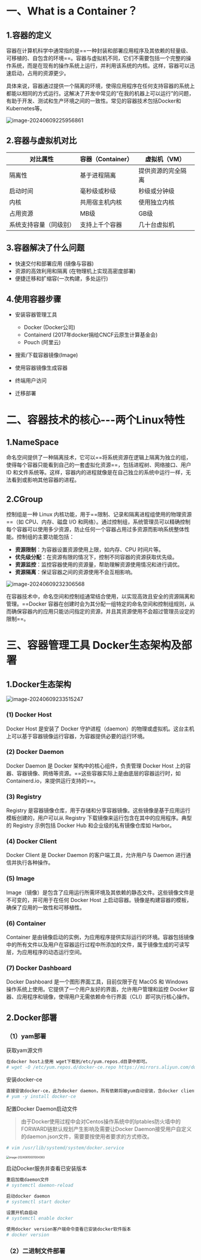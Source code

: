 # 一、What is a Container？

## 1.容器的定义

容器在计算机科学中通常指的是==一种封装和部署应用程序及其依赖的轻量级、可移植的、自包含的环境==。容器与虚拟机不同，它们不需要包括一个完整的操作系统，而是在现有的操作系统上运行，并利用该系统的内核。这样，容器可以迅速启动，占用的资源更少。

具体来说，容器通过提供一个隔离的环境，使得应用程序在任何支持容器的系统上都能以相同的方式运行。这解决了开发中常见的“在我的机器上可以运行”的问题，有助于开发、测试和生产环境之间的一致性。常见的容器技术包括Docker和Kubernetes等。

![image-20240609225956861](D:\note\容器管理\Docker\assets\image-20240609225956861.png)

## 2.容器与虚拟机对比

| 对比属性               | 容器（Container） | 虚拟机（VM）       |
| ---------------------- | ----------------- | ------------------ |
| 隔离性                 | 基于进程隔离      | 提供资源的完全隔离 |
| 启动时间               | 毫秒级或秒级      | 秒级或分钟级       |
| 内核                   | 共用宿主机内核    | 使用独立内核       |
| 占用资源               | MB级              | GB级               |
| 系统支持容量（同级别） | 支持上千个容器    | 几十台虚拟机       |

## 3.容器解决了什么问题

- 快速交付和部署应用 (镜像与容器)
- 资源的高效利用和隔离 (在物理机上实现高密度部署)
- 便捷迁移和扩缩容(一次构建，多处运行)

## 4.使用容器步骤

- 安装容器管理工具 
  - Docker   (Docker公司)
  - Containerd  (2017年docker捐给CNCF云原生计算基金会)
  - Pouch  (阿里云)

- 搜索/下载容器镜像(Image)
- 使用容器镜像生成容器
- 终端用户访问
- 迁移部署

# 二、容器技术的核心---两个Linux特性

## 1.NameSpace

命名空间提供了一种隔离技术，它可以==将系统资源在逻辑上隔离为独立的组，使得每个容器只能看到自己的一套虚拟化资源==，包括进程树、网络接口、用户 ID 和文件系统等。这样，容器内的进程就像是在自己独立的系统中运行一样，无法看到或影响其他容器的进程。

## 2.CGroup

控制组是一种 Linux 内核功能，用于==限制、记录和隔离进程组使用的物理资源==（如 CPU、内存、磁盘 I/O 和网络）。通过控制组，系统管理员可以精确控制每个容器可以使用多少资源，防止任何一个容器占用过多资源而影响系统整体性能。控制组的主要功能包括：

- **资源限制**：为容器设置资源使用上限，如内存、CPU 时间片等。
- **优先级分配**：在资源有限的情况下，控制不同容器的资源获取优先级。
- **资源监控**：监控容器使用的资源量，帮助理解资源使用情况和进行调优。
- **资源隔离**：保证容器之间的资源使用不会互相影响。

![image-20240609232306568](D:\note\容器管理\Docker\assets\image-20240609232306568.png)

在容器技术中，命名空间和控制组通常结合使用，以实现高效且安全的资源隔离和管理。==Docker 容器在创建时会为其分配一组特定的命名空间和控制组规则，从而确保容器内的应用只能访问指定的资源，并且其资源使用不会超过管理员设定的限制==。

# 三、容器管理工具 Docker生态架构及部署

## 1.Docker生态架构

![image-20240609233515247](D:\note\容器管理\Docker\assets\image-20240609233515247.png)

### (1) Docker Host
Docker Host 是安装了 Docker 守护进程（daemon）的物理或虚拟机。这台主机上可以基于容器镜像运行容器，为容器提供必要的运行环境。

### (2) Docker Daemon
Docker Daemon 是 Docker 架构中的核心组件，负责管理 Docker Host 上的容器、容器镜像、网络等资源。==这些容器实际上是由底层的容器运行时，如 Containerd.io，来提供运行支持的==。

### (3) Registry
Registry 是容器镜像仓库，用于存储和分享容器镜像。这些镜像是基于应用运行模板创建的，用户可以从 Registry 下载镜像来运行包含在其中的应用程序。典型的 Registry 示例包括 Docker Hub 和企业级的私有镜像仓库如 Harbor。

### (4) Docker Client
Docker Client 是 Docker Daemon 的客户端工具，允许用户与 Daemon 进行通信并执行各种操作。

### (5) Image
Image（镜像）是包含了应用运行所需环境及其依赖的静态文件。这些镜像文件是不可变的，并可用于在任何 Docker Host 上启动容器。镜像是构建容器的模板，确保了应用的一致性和可移植性。

### (6) Container
Container 是由镜像启动的实例，为应用程序提供实际运行的环境。容器包括镜像中的所有文件以及用户在容器运行过程中所添加的文件，属于镜像生成的可读写层，为应用程序的动态运行空间。

### (7) Docker Dashboard
Docker Dashboard 是一个图形界面工具，目前仅限于在 MacOS 和 Windows 操作系统上使用。它提供了一个用户友好的界面，允许用户管理和监控 Docker 容器、应用程序和镜像，使得用户无需依赖命令行界面（CLI）即可执行核心操作。

## 2.Docker部署

### （1）yam部署

获取yam源文件

```bash
在docker host上使用 wget下载到/etc/yum.repos.d目录中即可。
# wget -O /etc/yum.repos.d/docker-ce.repo https://mirrors.aliyun.com/docker-ce/linux/centos/docker-ce.repo
```

安装docker-ce

```bash
直接安装docker-ce，此为docker daemon，所有依赖将被yum自动安装，含docker client等。
# yum -y install docker-ce
```

配置Docker Daemon启动文件

> 由于Docker使用过程中会对Centos操作系统中的Iptables防火墙中的FORWARD链默认规划产生影响及需要让Docker Daemon接受用户自定义的daemon.json文件，需要要按使用者要求的方式修改。

~~~powershell
# vim /usr/lib/systemd/system/docker.service
~~~

<img src="D:\note\容器管理\Docker\assets\image-20240610001004383.png" alt="image-20240610001004383" style="zoom:50%;" />

启动Docker服务并查看已安装版本

~~~powershell
重启加载daemon文件
# systemctl daemon-reload

启动docker daemon
# systemctl start docker

设置开机自启动
# systemctl enable docker

使用docker version客户端命令查看已安装docker软件版本
# docker version
~~~

### （2）二进制文件部署



